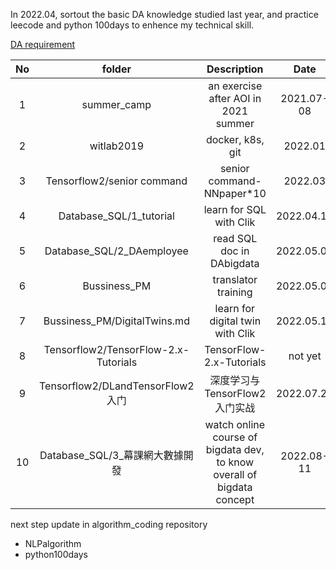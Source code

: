 In 2022.04, sortout the basic DA knowledge studied last year, and practice leecode and python 100days to enhence my technical skill.

[DA requirement](./DA_requirement.md)  

| No | folder |  Description  |  Date | 
|:--------:|:-------:|:-------:|:-------:| 
| 1 | summer_camp | an exercise after AOI in 2021 summer | 2021.07-08 | 
| 2 | witlab2019 | docker, k8s, git | 2022.01 | 
| 3 | Tensorflow2/senior command | senior command- NNpaper*10 | 2022.03 |   
| 4 | Database_SQL/1_tutorial | learn for SQL with Clik | 2022.04.11 |  
| 5 | Database_SQL/2_DAemployee | read SQL doc in DAbigdata | 2022.05.03 |   
| 6 | Bussiness_PM |translator training |  2022.05.07 |   
| 7 | Bussiness_PM/DigitalTwins.md | learn for digital twin with Clik | 2022.05.10 |
| 8 | Tensorflow2/TensorFlow-2.x-Tutorials | TensorFlow-2.x-Tutorials  | not yet |   
| 9 | Tensorflow2/DLandTensorFlow2入门 | 深度学习与TensorFlow2入门实战 | 2022.07.25 |     
| 10 | Database_SQL/3_幕課網大數據開發 | watch online course of bigdata dev, to know overall of bigdata concept | 2022.08-11 |   




next step update in algorithm_coding repository    
* NLPalgorithm    
* python100days   



